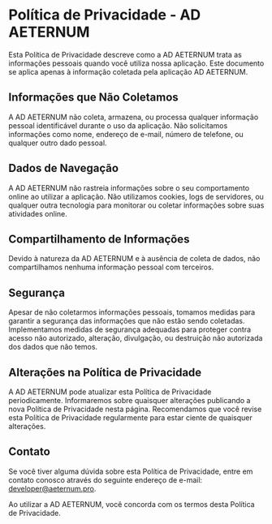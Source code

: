 # Política de Privacidade - AD AETERNUM

Esta Política de Privacidade descreve como a AD AETERNUM trata as informações pessoais quando você utiliza nossa aplicação. Este documento se aplica apenas à informação coletada pela aplicação AD AETERNUM.

## Informações que Não Coletamos
A AD AETERNUM não coleta, armazena, ou processa qualquer informação pessoal identificável durante o uso da aplicação. Não solicitamos informações como nome, endereço de e-mail, número de telefone, ou qualquer outro dado pessoal.

## Dados de Navegação
A AD AETERNUM não rastreia informações sobre o seu comportamento online ao utilizar a aplicação. Não utilizamos cookies, logs de servidores, ou qualquer outra tecnologia para monitorar ou coletar informações sobre suas atividades online.

## Compartilhamento de Informações
Devido à natureza da AD AETERNUM e à ausência de coleta de dados, não compartilhamos nenhuma informação pessoal com terceiros.

## Segurança
Apesar de não coletarmos informações pessoais, tomamos medidas para garantir a segurança das informações que não estão sendo coletadas. Implementamos medidas de segurança adequadas para proteger contra acesso não autorizado, alteração, divulgação, ou destruição não autorizada dos dados que não temos.

## Alterações na Política de Privacidade
A AD AETERNUM pode atualizar esta Política de Privacidade periodicamente. Informaremos sobre quaisquer alterações publicando a nova Política de Privacidade nesta página. Recomendamos que você revise esta Política de Privacidade regularmente para estar ciente de quaisquer alterações.

## Contato
Se você tiver alguma dúvida sobre esta Política de Privacidade, entre em contato conosco através do seguinte endereço de e-mail: developer@aeternum.pro.

Ao utilizar a AD AETERNUM, você concorda com os termos desta Política de Privacidade.
